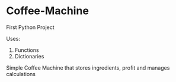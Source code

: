 # Coffee-Machine

First Python Project

Uses: 
1. Functions
2. Dictionaries


Simple Coffee Machine that stores ingredients, profit and manages calculations



